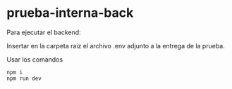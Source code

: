 # prueba-interna-back

Para ejecutar el backend:

Insertar en la carpeta raiz el archivo .env adjunto a la entrega de la prueba.

Usar los comandos
```
npm i
npm run dev
```
